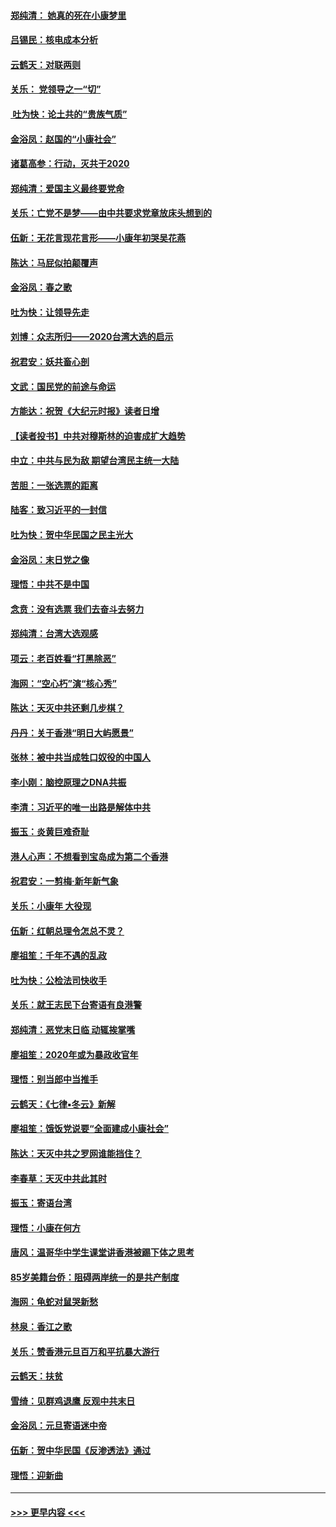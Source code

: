 #### [郑纯清： 她真的死在小康梦里](../pages/nsc993/n11806623.md?t=01210311) 
#### [吕锡民：核电成本分析](../pages/nsc993/n11806284.md?t=01210311) 
#### [云鹤天：对联两则](../pages/nsc993/n11805957.md?t=01210311) 
#### [关乐： 党领导之一“切”](../pages/nsc993/n11804505.md?t=01210311) 
#### [ 吐为快：论土共的“贵族气质”](../pages/nsc993/n11804490.md?t=01210311) 
#### [金浴凤：赵国的“小康社会”](../pages/nsc993/n11804452.md?t=01210311) 
#### [诸葛高参：行动，灭共于2020](../pages/nsc993/n11804120.md?t=01210311) 
#### [郑纯清：爱国主义最终要党命](../pages/nsc993/n11802197.md?t=01210311) 
#### [关乐：亡党不是梦——由中共要求党章放床头想到的](../pages/nsc993/n11802156.md?t=01210311) 
#### [伍新：无花言现花言形——小康年初哭吴花燕](../pages/nsc993/n11800044.md?t=01210311) 
#### [陈达：马屁似拍颠覆声](../pages/nsc993/n11800010.md?t=01210311) 
#### [金浴凤：春之歌](../pages/nsc993/n11797687.md?t=01210311) 
#### [吐为快：让领导先走](../pages/nsc993/n11797512.md?t=01210311) 
#### [刘博：众志所归——2020台湾大选的启示](../pages/nsc993/n11796878.md?t=01210311) 
#### [祝君安：妖共畜心剖](../pages/nsc993/n11794273.md?t=01210311) 
#### [文武：国民党的前途与命运](../pages/nsc993/n11794198.md?t=01210311) 
#### [方能达：祝贺《大纪元时报》读者日增](../pages/nsc993/n11793807.md?t=01210311) 
#### [【读者投书】中共对穆斯林的迫害成扩大趋势](../pages/nsc993/n11791371.md?t=01210311) 
#### [中立：中共与民为敌 期望台湾民主统一大陆](../pages/nsc993/n11790392.md?t=01210311) 
#### [苦胆：一张选票的距离](../pages/nsc993/n11788914.md?t=01210311) 
#### [陆客：致习近平的一封信](../pages/nsc993/n11788867.md?t=01210311) 
#### [吐为快：贺中华民国之民主光大](../pages/nsc993/n11788618.md?t=01210311) 
#### [金浴凤：末日党之像](../pages/nsc993/n11787475.md?t=01210311) 
#### [理悟：中共不是中国](../pages/nsc993/n11787463.md?t=01210311) 
#### [念贲：没有选票  我们去奋斗去努力](../pages/nsc993/n11787398.md?t=01210311) 
#### [郑纯清：台湾大选观感](../pages/nsc993/n11786210.md?t=01210311) 
#### [项云：老百姓看“打黑除恶”](../pages/nsc993/n11785398.md?t=01210311) 
#### [海网：“空心朽”演“核心秀”](../pages/nsc993/n11783874.md?t=01210311) 
#### [陈达：天灭中共还剩几步棋？](../pages/nsc993/n11783719.md?t=01210311) 
#### [丹丹：关于香港“明日大屿愿景”](../pages/nsc993/n11783273.md?t=01210311) 
#### [张林：被中共当成牲口奴役的中国人](../pages/nsc993/n11782397.md?t=01210311) 
#### [李小刚：脑控原理之DNA共振](../pages/nsc993/n11780962.md?t=01210311) 
#### [李清：习近平的唯一出路是解体中共](../pages/nsc993/n11780866.md?t=01210311) 
#### [振玉：炎黄巨难奇耻](../pages/nsc993/n11779632.md?t=01210311) 
#### [港人心声：不想看到宝岛成为第二个香港](../pages/nsc993/n11778817.md?t=01210311) 
#### [祝君安：一剪梅‧新年新气象](../pages/nsc993/n11776340.md?t=01210311) 
#### [关乐：小康年 大役现](../pages/nsc993/n11774213.md?t=01210311) 
#### [伍新：红朝总理令怎总不灵？](../pages/nsc993/n11770813.md?t=01210311) 
#### [廖祖笙：千年不遇的乱政](../pages/nsc993/n11770373.md?t=01210311) 
#### [吐为快：公检法司快收手](../pages/nsc993/n11770359.md?t=01210311) 
#### [关乐：就王志民下台寄语有良港警](../pages/nsc993/n11769903.md?t=01210311) 
#### [郑纯清：恶党末日临 动辄挨掌嘴](../pages/nsc993/n11769356.md?t=01210311) 
#### [廖祖笙：2020年或为暴政收官年](../pages/nsc993/n11768216.md?t=01210311) 
#### [理悟：别当郎中当推手](../pages/nsc993/n11768243.md?t=01210311) 
#### [云鹤天：《七律▪冬云》新解](../pages/nsc993/n11768204.md?t=01210311) 
#### [廖祖笙：饿饭党说要“全面建成小康社会”](../pages/nsc993/n11767482.md?t=01210311) 
#### [陈达：天灭中共之罗网谁能挡住？](../pages/nsc993/n11767465.md?t=01210311) 
#### [李春草：天灭中共此其时](../pages/nsc993/n11767452.md?t=01210311) 
#### [振玉：寄语台湾](../pages/nsc993/n11767432.md?t=01210311) 
#### [理悟：小康在何方](../pages/nsc993/n11767394.md?t=01210311) 
#### [唐风：温哥华中学生课堂讲香港被踢下体之思考](../pages/nsc993/n11766848.md?t=01210311) 
#### [85岁美籍台侨：阻碍两岸统一的是共产制度](../pages/nsc993/n11765043.md?t=01210311) 
#### [海网：龟蛇对鼠哭新愁](../pages/nsc993/n11764895.md?t=01210311) 
#### [林泉：香江之歌](../pages/nsc993/n11764415.md?t=01210311) 
#### [关乐：赞香港元旦百万和平抗暴大游行](../pages/nsc993/n11764382.md?t=01210311) 
#### [云鹤天：扶贫](../pages/nsc993/n11764245.md?t=01210311) 
#### [雪绮：见群鸡退鹰  反观中共末日](../pages/nsc993/n11762112.md?t=01210311) 
#### [金浴凤：元旦寄语迷中帝](../pages/nsc993/n11761788.md?t=01210311) 
#### [伍新：贺中华民国《反渗透法》通过](../pages/nsc993/n11761994.md?t=01210311) 
#### [理悟：迎新曲](../pages/nsc993/n11761152.md?t=01210311) 

----
#### [ >>> 更早内容 <<< ](../indexes/nsc993-earlier.md)
